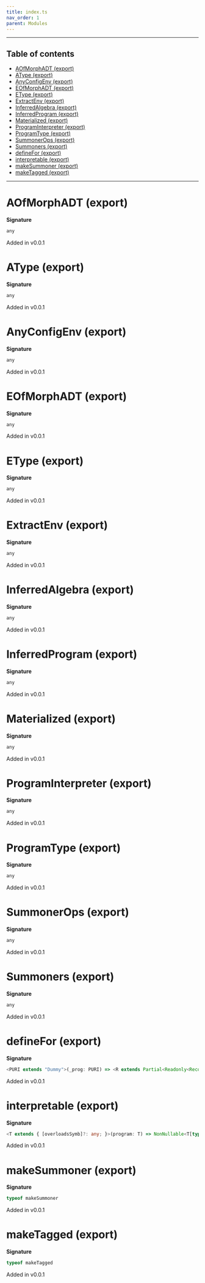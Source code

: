 ```yaml
---
title: index.ts
nav_order: 1
parent: Modules
---
```


---

<h2 class="text-delta">Table of contents</h2>

- [AOfMorphADT (export)](#aofmorphadt-export)
- [AType (export)](#atype-export)
- [AnyConfigEnv (export)](#anyconfigenv-export)
- [EOfMorphADT (export)](#eofmorphadt-export)
- [EType (export)](#etype-export)
- [ExtractEnv (export)](#extractenv-export)
- [InferredAlgebra (export)](#inferredalgebra-export)
- [InferredProgram (export)](#inferredprogram-export)
- [Materialized (export)](#materialized-export)
- [ProgramInterpreter (export)](#programinterpreter-export)
- [ProgramType (export)](#programtype-export)
- [SummonerOps (export)](#summonerops-export)
- [Summoners (export)](#summoners-export)
- [defineFor (export)](#definefor-export)
- [interpretable (export)](#interpretable-export)
- [makeSummoner (export)](#makesummoner-export)
- [makeTagged (export)](#maketagged-export)

---

# AOfMorphADT (export)

**Signature**

```ts
any
```

Added in v0.0.1

# AType (export)

**Signature**

```ts
any
```

Added in v0.0.1

# AnyConfigEnv (export)

**Signature**

```ts
any
```

Added in v0.0.1

# EOfMorphADT (export)

**Signature**

```ts
any
```

Added in v0.0.1

# EType (export)

**Signature**

```ts
any
```

Added in v0.0.1

# ExtractEnv (export)

**Signature**

```ts
any
```

Added in v0.0.1

# InferredAlgebra (export)

**Signature**

```ts
any
```

Added in v0.0.1

# InferredProgram (export)

**Signature**

```ts
any
```

Added in v0.0.1

# Materialized (export)

**Signature**

```ts
any
```

Added in v0.0.1

# ProgramInterpreter (export)

**Signature**

```ts
any
```

Added in v0.0.1

# ProgramType (export)

**Signature**

```ts
any
```

Added in v0.0.1

# SummonerOps (export)

**Signature**

```ts
any
```

Added in v0.0.1

# Summoners (export)

**Signature**

```ts
any
```

Added in v0.0.1

# defineFor (export)

**Signature**

```ts
<PURI extends "Dummy">(_prog: PURI) => <R extends Partial<Readonly<Record<never, any>>> = {}>() => Define<PURI, R>
```

Added in v0.0.1

# interpretable (export)

**Signature**

```ts
<T extends { [overloadsSymb]?: any; }>(program: T) => NonNullable<T[typeof overloadsSymb]>
```

Added in v0.0.1

# makeSummoner (export)

**Signature**

```ts
typeof makeSummoner
```

Added in v0.0.1

# makeTagged (export)

**Signature**

```ts
typeof makeTagged
```

Added in v0.0.1
